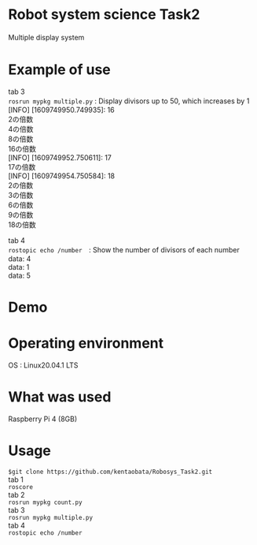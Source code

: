 # Robot system science Task2   
Multiple display system  　

# Example of use     

tab 3  
`rosrun mypkg multiple.py` : Display divisors up to 50, which increases by 1　　
[INFO] [1609749950.749935]: 16  
2の倍数  
4の倍数  
8の倍数  
16の倍数  
[INFO] [1609749952.750611]: 17  
17の倍数  
[INFO] [1609749954.750584]: 18  
2の倍数  
3の倍数  
6の倍数  
9の倍数  
18の倍数  

tab 4  
`rostopic echo /number`　: Show the number of divisors of each number　　　　
data: 4  
data: 1  
data: 5  

# Demo  

# Operating environment  
OS : Linux20.04.1 LTS  

# What was used  
Raspberry Pi 4 (8GB)  

# Usage
`$git clone https://github.com/kentaobata/Robosys_Task2.git`   
 tab 1  
 `roscore`  
 tab 2  
 `rosrun mypkg count.py`  
 tab 3  
 `rosrun mypkg multiple.py`  
 tab 4  
 `rostopic echo /number`  

 
